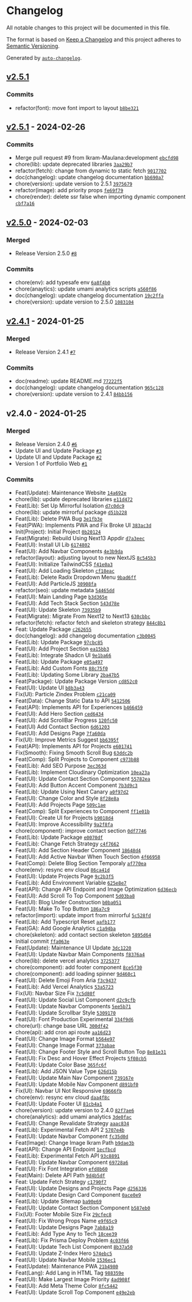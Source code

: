 # Changelog

All notable changes to this project will be documented in this file.

The format is based on [Keep a Changelog](https://keepachangelog.com/en/1.0.0/)
and this project adheres to [Semantic Versioning](https://semver.org/spec/v2.0.0.html).

Generated by [`auto-changelog`](https://github.com/CookPete/auto-changelog).

## [v2.5.1](https://github.com/Ikram-Maulana/simple-portfolio/compare/v2.5.1...v2.5.1)

### Commits

- refactor(font): move font import to layout [`b8be321`](https://github.com/Ikram-Maulana/simple-portfolio/commit/b8be32101197a594f22a729ffd14dd770eb0a8f5)

## [v2.5.1](https://github.com/Ikram-Maulana/simple-portfolio/compare/v2.5.0...v2.5.1) - 2024-02-26

### Commits

- Merge pull request #9 from Ikram-Maulana:development [`ebcfd98`](https://github.com/Ikram-Maulana/simple-portfolio/commit/ebcfd9837f32bcfb0f4513b497ea03aae6c72f60)
- chore(lib): update deprecated libraries [`3aa29b7`](https://github.com/Ikram-Maulana/simple-portfolio/commit/3aa29b7fc4807023ba279c49fa1adb1279afebb8)
- refactor(fetch): change from dynamic to static fetch [`9017702`](https://github.com/Ikram-Maulana/simple-portfolio/commit/9017702a725e3a614416e70a153f8079d519f96c)
- doc(changelog): update changelog documentation [`bb690a7`](https://github.com/Ikram-Maulana/simple-portfolio/commit/bb690a7fb32c1be437b06489aa3b1e811ea271fd)
- chore(version): update version to 2.5.1 [`3975679`](https://github.com/Ikram-Maulana/simple-portfolio/commit/39756795babc3256def11d3caa7b40c9b3056d4f)
- refactor(image): add priority props [`fe69f79`](https://github.com/Ikram-Maulana/simple-portfolio/commit/fe69f791e0d1d6bcac1e66fbf7bcc8f5dab4b2b3)
- chore(render): delete ssr false when importing dynamic component [`cbf7a16`](https://github.com/Ikram-Maulana/simple-portfolio/commit/cbf7a162b2ec9378235628ac6799af5e885b7f7b)

## [v2.5.0](https://github.com/Ikram-Maulana/simple-portfolio/compare/v2.4.1...v2.5.0) - 2024-02-03

### Merged

- Release Version 2.5.0 [`#8`](https://github.com/Ikram-Maulana/simple-portfolio/pull/8)

### Commits

- chore(env): add typesafe env [`6a8f4b0`](https://github.com/Ikram-Maulana/simple-portfolio/commit/6a8f4b0111f50e23f70cd559e19846eb5c006a9d)
- chore(anaytics): update umami analytics scripts [`a560f86`](https://github.com/Ikram-Maulana/simple-portfolio/commit/a560f8624a4152659721412fdf9fcc33c9f0a3ae)
- doc(changelog): update changelog documentation [`19c2ffa`](https://github.com/Ikram-Maulana/simple-portfolio/commit/19c2ffa6a6624e07f448b09d795a66f4349ffc24)
- chore(version): update version to 2.5.0 [`1083104`](https://github.com/Ikram-Maulana/simple-portfolio/commit/108310423480ae3c4174d3b0ff2b488b7956e8f9)

## [v2.4.1](https://github.com/Ikram-Maulana/simple-portfolio/compare/v2.4.0...v2.4.1) - 2024-01-25

### Merged

- Release Version 2.4.1 [`#7`](https://github.com/Ikram-Maulana/simple-portfolio/pull/7)

### Commits

- doc(readme): update README.md [`77222f5`](https://github.com/Ikram-Maulana/simple-portfolio/commit/77222f5ae5e73ce46a0268246972af871874ae2c)
- doc(changelog): update changelog documentation [`965c128`](https://github.com/Ikram-Maulana/simple-portfolio/commit/965c1283ecda5159ab504619e3e5e2f6d653ac9f)
- chore(version): update version to 2.4.1 [`84bb156`](https://github.com/Ikram-Maulana/simple-portfolio/commit/84bb15619a6c745c7c60063040b770de92f78fdf)

## v2.4.0 - 2024-01-25

### Merged

- Release Version 2.4.0 [`#6`](https://github.com/Ikram-Maulana/simple-portfolio/pull/6)
- Update UI and Update Package [`#3`](https://github.com/Ikram-Maulana/simple-portfolio/pull/3)
- Update UI and Update Package [`#2`](https://github.com/Ikram-Maulana/simple-portfolio/pull/2)
- Version 1 of Portfolio Web [`#1`](https://github.com/Ikram-Maulana/simple-portfolio/pull/1)

### Commits

- Feat(Update): Maintenance Website [`14a692e`](https://github.com/Ikram-Maulana/simple-portfolio/commit/14a692ef862131e64e3bccf5634bb8509b403a67)
- chore(lib): update deprecated libraries [`e11d472`](https://github.com/Ikram-Maulana/simple-portfolio/commit/e11d472beeaac56e60940f0b88bccb71b51ef6a8)
- Feat(Lib): Set Up Mirrorful Isolation [`d7c0dc9`](https://github.com/Ikram-Maulana/simple-portfolio/commit/d7c0dc9afaacaa404d5dc11a319b677d51d3bc1c)
- chore(lib): update mirrorful package [`d51b228`](https://github.com/Ikram-Maulana/simple-portfolio/commit/d51b228bab03fdad69af90e90b68cb30465a7e1f)
- Feat(Lib): Delete PWA Bug [`3e1fb3e`](https://github.com/Ikram-Maulana/simple-portfolio/commit/3e1fb3ea2393302787ae84b802db9ffa3fe1cfe6)
- Feat(PWA): Implements PWA and Fix Broke UI [`383ac3d`](https://github.com/Ikram-Maulana/simple-portfolio/commit/383ac3d75ea3967afb16f5426da6f25b32a2e797)
- Init(Project): Initial Project [`0b20124`](https://github.com/Ikram-Maulana/simple-portfolio/commit/0b201242e8a6a7e72bd41527b9019d1041e331f3)
- Feat(Migrate): Rebuild Using Next13 Appdir [`d7a3eec`](https://github.com/Ikram-Maulana/simple-portfolio/commit/d7a3eec5d884e1256f6b008b4e4c3832bed3f943)
- Feat(UI): Install UI Lib [`6174802`](https://github.com/Ikram-Maulana/simple-portfolio/commit/617480245208b32ede80c79fb5b47bb1af71cfef)
- Feat(UI): Add Navbar Components [`4e3b9da`](https://github.com/Ikram-Maulana/simple-portfolio/commit/4e3b9da14a28b27829c5177c124bc7173b6a23a2)
- refactor(layout): adjusting layout to new NextJS [`8c545b3`](https://github.com/Ikram-Maulana/simple-portfolio/commit/8c545b34ca6847761e5c8c30724b0ac451f5a8b6)
- Feat(UI): Initialize TailwindCSS [`f41e0a3`](https://github.com/Ikram-Maulana/simple-portfolio/commit/f41e0a39f45ba5da5045e0c6d4964e846f87eb53)
- Feat(UI): Add Loading Skeleton [`cf18eac`](https://github.com/Ikram-Maulana/simple-portfolio/commit/cf18eac0002f52c3c072ebfa68d35e64f52fbffe)
- Feat(Lib): Delete Radix Dropdown Menu [`9bad6ff`](https://github.com/Ikram-Maulana/simple-portfolio/commit/9bad6ff23472a7345b400ca0b51d0d5b1cc37ee2)
- Feat(UI): Add ParticleJS [`30908fa`](https://github.com/Ikram-Maulana/simple-portfolio/commit/30908fa0a032a3538ee64b9bc6f2694ed51d4821)
- refactor(seo): update metadata [`54465dd`](https://github.com/Ikram-Maulana/simple-portfolio/commit/54465dd9db9ddebdfc66bfb02a3d60a33ec23d6f)
- Feat(UI): Main Landing Page [`b3d365e`](https://github.com/Ikram-Maulana/simple-portfolio/commit/b3d365e85ccaf2b520d95aa574d43a261384c62d)
- Feat(UI): Add Tech Stack Section [`543d78e`](https://github.com/Ikram-Maulana/simple-portfolio/commit/543d78e16840068c9dcd2c5a2267b8c40bbec561)
- Feat(UI): Update Skeleton [`73935b9`](https://github.com/Ikram-Maulana/simple-portfolio/commit/73935b9131bc039b2a66ed256eda856283f5bc8e)
- Feat(Migrate): Migrate From Next12 to Next13 [`630cbbc`](https://github.com/Ikram-Maulana/simple-portfolio/commit/630cbbceb522aeaa12b15e771fe728d1025de387)
- refactor(fetch): refactor fetch and skeleton strategy [`844c8b1`](https://github.com/Ikram-Maulana/simple-portfolio/commit/844c8b14ade492c4bf466d7149bc49053e1ba92b)
- Feat: Update Package [`c262655`](https://github.com/Ikram-Maulana/simple-portfolio/commit/c262655f558a62f692f87b70e080a5fa1b1908a1)
- doc(changelog): add changelog documentation [`c3b0045`](https://github.com/Ikram-Maulana/simple-portfolio/commit/c3b0045c0add1bbb76220b72d9bceabd5425b079)
- Feat(Lib): Update Package [`97cbc85`](https://github.com/Ikram-Maulana/simple-portfolio/commit/97cbc8501bee3bec203d7bdd4dab453215ecceaa)
- Feat(UI): Add Project Section [`ea15bb3`](https://github.com/Ikram-Maulana/simple-portfolio/commit/ea15bb32fe7cc35a8c3ce4a04c5bbe0e2a51507f)
- Feat(Lib): Integrate Shadcn UI [`9e1ba66`](https://github.com/Ikram-Maulana/simple-portfolio/commit/9e1ba6605e2d062a4c0a6e6d361e8637d1b7c7da)
- Feat(Lib): Update Package [`e05a497`](https://github.com/Ikram-Maulana/simple-portfolio/commit/e05a497595ced9b98260c3bfb7f108981a901cd8)
- Feat(Lib): Add Custom Fonts [`88c75f0`](https://github.com/Ikram-Maulana/simple-portfolio/commit/88c75f0ddb7d727312ece13aefd53bda881c5297)
- Feat(Lib): Updating Some Library [`2ba47b5`](https://github.com/Ikram-Maulana/simple-portfolio/commit/2ba47b5babd3116437ecf18f5e9c12de0662c2e4)
- Feat(Package): Update Package Version [`cd852c0`](https://github.com/Ikram-Maulana/simple-portfolio/commit/cd852c0c19cd52a5f965c48a5e989eaaeef33211)
- Feat(UI): Update UI [`b8b3a43`](https://github.com/Ikram-Maulana/simple-portfolio/commit/b8b3a432e13a6ace3a6d487b4a4696cc43dd9df5)
- Fix(UI): Particle Zindex Problem [`c21ca09`](https://github.com/Ikram-Maulana/simple-portfolio/commit/c21ca0951a39e44d3a99167d35a76fba2ff1cae8)
- Feat(Data): Change Static Data to API [`5412506`](https://github.com/Ikram-Maulana/simple-portfolio/commit/541250685c2432b830c1495ae72f8392be760ba3)
- Feat(API): Implements API for Experiences [`b466459`](https://github.com/Ikram-Maulana/simple-portfolio/commit/b466459a4d8f4df0271e9ae4249bc4af25ebe21f)
- Feat(UI): Add Hero Section [`ced6434`](https://github.com/Ikram-Maulana/simple-portfolio/commit/ced6434bf9c4d1ef464ac695ce546c7cffbdd824)
- Feat(UI): Add ScrollBar Progress [`120fc50`](https://github.com/Ikram-Maulana/simple-portfolio/commit/120fc50174abb7f59730402063db5624b08296e4)
- Feat(UI) Add Contact Section [`6d61203`](https://github.com/Ikram-Maulana/simple-portfolio/commit/6d61203b83ad4ea9b9be7fe1266fca37c17f27f4)
- Feat(UI): Add Designs Page [`7fa60da`](https://github.com/Ikram-Maulana/simple-portfolio/commit/7fa60dae6a934bb9d374b161cb7b7be58d898392)
- Fix(UI): Improve Metrics Suggest [`bb6395f`](https://github.com/Ikram-Maulana/simple-portfolio/commit/bb6395f88fcaef07d7f78e679ea5a7bc1302f057)
- Feat(API): Implements API for Projects [`e601741`](https://github.com/Ikram-Maulana/simple-portfolio/commit/e6017411fbbc6b3a91f449de26fddd6b7b6b50c9)
- Fix(Smooth): Fixing Smooth Scroll Bug [`63ddc2b`](https://github.com/Ikram-Maulana/simple-portfolio/commit/63ddc2b0cc310ec006df47708e5b56a503cf00db)
- Feat(Comp): Split Projects to Component [`c973b88`](https://github.com/Ikram-Maulana/simple-portfolio/commit/c973b881c079bc2e7815138b77fe0011ed27b878)
- Feat(Lib): Add SEO Purpose [`3ec363d`](https://github.com/Ikram-Maulana/simple-portfolio/commit/3ec363dfcc2983b1647f25a2898148500e260cde)
- Feat(Lib): Implement Cloudinary Optimization [`10ea23a`](https://github.com/Ikram-Maulana/simple-portfolio/commit/10ea23ad6908e2c4228211f2b8a4fe40e8ad3307)
- Feat(UI): Update Contact Section Component [`55782ea`](https://github.com/Ikram-Maulana/simple-portfolio/commit/55782eadb81f143ae1b9268b60ba02273dbdb267)
- Feat(UI): Add Button Accent Component [`7b3d9c3`](https://github.com/Ikram-Maulana/simple-portfolio/commit/7b3d9c3526aed0ee11c337bcf49194f867598a7d)
- Feat(Lib): Update Using Next Canary [`a0f97d2`](https://github.com/Ikram-Maulana/simple-portfolio/commit/a0f97d200191c2dadf08f81c7aeb7069e86dacd3)
- Feat(UI): Change Color and Style [`8f28e8a`](https://github.com/Ikram-Maulana/simple-portfolio/commit/8f28e8a3dcd26b5756741838ebdd9fff5bf13c6e)
- Feat(UI): Add Projects Page [`509c1ae`](https://github.com/Ikram-Maulana/simple-portfolio/commit/509c1aebda2fd1635e108f52c1684dca3caf13aa)
- Feat(Comp): Split Experiences to Component [`ff1e01b`](https://github.com/Ikram-Maulana/simple-portfolio/commit/ff1e01bb25eceb41339f9351d2ab5ee01bb4e908)
- Feat(UI): Create UI for Projects [`b9018d4`](https://github.com/Ikram-Maulana/simple-portfolio/commit/b9018d4f52ec988bd4436f2940a6e06d15bc725d)
- Feat(UI): Improve Accessibility [`9a2f8fa`](https://github.com/Ikram-Maulana/simple-portfolio/commit/9a2f8fa13a1201aa93aca39bd544eacc0559c98f)
- chore(component): improve contact section [`0df7746`](https://github.com/Ikram-Maulana/simple-portfolio/commit/0df774696deea0023eb169bc4ca271fd725c01e8)
- Feat(Lib): Update Package [`e0070df`](https://github.com/Ikram-Maulana/simple-portfolio/commit/e0070df69be008a9caa805f1691f46e7e3a49a1c)
- Feat(Lib): Change Fetch Strategy [`c4f7662`](https://github.com/Ikram-Maulana/simple-portfolio/commit/c4f7662d481d0056e17025039228674a43178051)
- Feat(UI): Add Section Header Component [`18648d4`](https://github.com/Ikram-Maulana/simple-portfolio/commit/18648d4802fa8d5def1629aa33564841ea9c897e)
- Feat(UI): Add Active Navbar When Touch Section [`4f66958`](https://github.com/Ikram-Maulana/simple-portfolio/commit/4f669587a2f47e37b7b6ab33cc5104df9c96af53)
- Feat(Comp): Delete Blog Section Temporaly [`af770ea`](https://github.com/Ikram-Maulana/simple-portfolio/commit/af770ea6268592329bc94358309d882f4620117a)
- chore(env): resync env cloud [`86ca41d`](https://github.com/Ikram-Maulana/simple-portfolio/commit/86ca41d2c7b27cec32aae1fede0bf6d577abe2c1)
- Feat(UI): Update Projects Page [`9c2b3f5`](https://github.com/Ikram-Maulana/simple-portfolio/commit/9c2b3f5ecf695c809b797e82fea82547cce792bf)
- Feat(Lib): Add Environment Variable [`625e8e7`](https://github.com/Ikram-Maulana/simple-portfolio/commit/625e8e750800c160c75b11d1e51cecc4ddd3adfc)
- Feat(API): Change API Endpoint and Image Optimization [`6d36ecb`](https://github.com/Ikram-Maulana/simple-portfolio/commit/6d36ecb23b38f0eaa975742d54d2762c585dee8e)
- Feat(UI): Add Scroll To Top Component [`5d03ba8`](https://github.com/Ikram-Maulana/simple-portfolio/commit/5d03ba8ec61cc3a754f9e5b563b22c1509a2e52f)
- Feat(UI): Blog Under Construction [`b0ba051`](https://github.com/Ikram-Maulana/simple-portfolio/commit/b0ba05192e0537ea3b965d1a0159fdd6e49bb0be)
- Feat(UI): Make To Top Button [`186a7c9`](https://github.com/Ikram-Maulana/simple-portfolio/commit/186a7c924aaf5a84ac16aedeeb83c47ef156a0b6)
- refactor(import): update import from mirrorful [`5c528fd`](https://github.com/Ikram-Maulana/simple-portfolio/commit/5c528fd6aed907a3e3f206855f58407ac9058667)
- Feat(Lib): Add Typescript Reset [`aafb177`](https://github.com/Ikram-Maulana/simple-portfolio/commit/aafb17701f92a520b931e01576003aabdee4919f)
- Feat(GA): Add Google Analytics [`c1a94ba`](https://github.com/Ikram-Maulana/simple-portfolio/commit/c1a94ba50451a796c968ffc73ae1f930cada4afc)
- chore(skeleton): add contact section skeleton [`5895d64`](https://github.com/Ikram-Maulana/simple-portfolio/commit/5895d6435fb71743485114ed002ec7c7abbe5e7d)
- Initial commit [`ffa063e`](https://github.com/Ikram-Maulana/simple-portfolio/commit/ffa063e975a3751a6d2ad087713734ad402695eb)
- Feat(Update): Maintenance UI Update [`3dc1220`](https://github.com/Ikram-Maulana/simple-portfolio/commit/3dc12200004458436d7016ddbc68767414171e0f)
- Feat(UI): Update Navbar Main Components [`f8376a4`](https://github.com/Ikram-Maulana/simple-portfolio/commit/f8376a481eba30e30cb84a2ce59659e946267f8c)
- chore(lib): delete vercel analytics [`3725377`](https://github.com/Ikram-Maulana/simple-portfolio/commit/37253777213d7f0a7da5b567df2bfbbe0a87d0e4)
- chore(component): add footer component [`8ce5f30`](https://github.com/Ikram-Maulana/simple-portfolio/commit/8ce5f3069ad850dab83bde783ca9867adc59c2f3)
- chore(component): add loading spinner [`9d460c1`](https://github.com/Ikram-Maulana/simple-portfolio/commit/9d460c1edc73679a7367b3b5460bb45329667fa7)
- Feat(UI): Delete Emoji From Aria [`f3c9437`](https://github.com/Ikram-Maulana/simple-portfolio/commit/f3c94375d3093e8bf4c996d220039b6c4e8abe74)
- Feat(Lib): Add Vercel Analytics [`53a5723`](https://github.com/Ikram-Maulana/simple-portfolio/commit/53a5723d3121ba2479485542b9694f19a25b3512)
- Fix(UI): Navbar Size Fix [`7c5d80f`](https://github.com/Ikram-Maulana/simple-portfolio/commit/7c5d80f7d09ec5df80c67a7e487157a709edb708)
- Feat(UI): Update Social List Component [`d2c9cfb`](https://github.com/Ikram-Maulana/simple-portfolio/commit/d2c9cfbead6c57dd28681fd623a6b4725438dfb0)
- Feat(UI): Update Navbar Components [`5ee5b71`](https://github.com/Ikram-Maulana/simple-portfolio/commit/5ee5b71a91e61e2ae147d4f410576c79a95bb7e9)
- Feat(UI): Update Scrollbar Style [`5309170`](https://github.com/Ikram-Maulana/simple-portfolio/commit/5309170731ec3b405777c8de56c835c8c63da9ac)
- Feat(UI): Font Production Experimental [`334f9d6`](https://github.com/Ikram-Maulana/simple-portfolio/commit/334f9d662cb0b260afaf5d6bd7bc6e406bc25418)
- chore(url): change base URL [`300df42`](https://github.com/Ikram-Maulana/simple-portfolio/commit/300df42bb4cd223fcdb5df83325b4a8ba08c809a)
- chore(api): add cron api route [`aa16d23`](https://github.com/Ikram-Maulana/simple-portfolio/commit/aa16d236a36871fd98230f496e8d9704115c1c4c)
- Feat(UI): Change Image Format [`b564e97`](https://github.com/Ikram-Maulana/simple-portfolio/commit/b564e97d07b1f171cc9be7a947103bfc92badd72)
- Feat(UI): Change Image Format [`373abae`](https://github.com/Ikram-Maulana/simple-portfolio/commit/373abae6bef48520200a7037868af3f116ab7a34)
- Feat(UI): Change Footer Style and Scroll Button Top [`8e81e31`](https://github.com/Ikram-Maulana/simple-portfolio/commit/8e81e319849fe5055a499816a02f2cd3d6d5141c)
- Feat(UI): Fix Desc and Hover Effect Projects [`5f08cb5`](https://github.com/Ikram-Maulana/simple-portfolio/commit/5f08cb5c11f05aa5452405c6543cdb47f481c6d0)
- Feat(UI): Update Color Base [`365fc6f`](https://github.com/Ikram-Maulana/simple-portfolio/commit/365fc6f8719d83be4b77ac1bda2c573e803f2ff3)
- Feat(Lib): Add JSON Value Type [`626d15b`](https://github.com/Ikram-Maulana/simple-portfolio/commit/626d15b4dcdfb87807c9151b0cf18d9bb057541a)
- Feat(UI): Update Main Nav Component [`739167e`](https://github.com/Ikram-Maulana/simple-portfolio/commit/739167e0275f7fabbca2d6b6cf82e8ed9ac42d4d)
- Feat(UI): Update Mobile Nav Component [`d891bf0`](https://github.com/Ikram-Maulana/simple-portfolio/commit/d891bf02f76d1fd7007deece6365dd0c5b7516c3)
- Fix(UI): Navbar UI Not Responsive [`69666fb`](https://github.com/Ikram-Maulana/simple-portfolio/commit/69666fb26633f00948e1f49306308fe55eafd958)
- chore(env): resync env cloud [`daa4f8c`](https://github.com/Ikram-Maulana/simple-portfolio/commit/daa4f8cba3cffb37f4d99c24f304b8592ba98ab7)
- Feat(UI): Update Footer UI [`81cb4a1`](https://github.com/Ikram-Maulana/simple-portfolio/commit/81cb4a1b9c9b1180f2eb127509714d4a293a0549)
- chore(version): update version to 2.4.0 [`82f7ae6`](https://github.com/Ikram-Maulana/simple-portfolio/commit/82f7ae6473daa295839100e662a1028221d58471)
- chore(analytics): add umami analytics [`3de0fac`](https://github.com/Ikram-Maulana/simple-portfolio/commit/3de0fac1189e49508e6d03fe2b3ae8fc4495afcb)
- Feat(UI): Change Revalidate Strategy [`aaac834`](https://github.com/Ikram-Maulana/simple-portfolio/commit/aaac834e898d6ee2554b164b1360020853a1fd27)
- Feat(Lib): Experimental Fetch API 2 [`5707e4b`](https://github.com/Ikram-Maulana/simple-portfolio/commit/5707e4b7bfac23cd2ebb7ea2b1721376a89e548d)
- Feat(UI): Update Navbar Component [`fc35d0d`](https://github.com/Ikram-Maulana/simple-portfolio/commit/fc35d0d33de28bfdc05456a5c912efbc59c16eeb)
- Feat(Image): Change Image Ikram Path [`b9dae3b`](https://github.com/Ikram-Maulana/simple-portfolio/commit/b9dae3bae096f3caa7aaa7e3a3e898376cbd89c0)
- Feat(API): Change API Endpoint [`1ecfbcd`](https://github.com/Ikram-Maulana/simple-portfolio/commit/1ecfbcd82f3a5e68ec2a6620a860ad9a38e1640a)
- Feat(Lib): Experimental Fetch API [`93c8891`](https://github.com/Ikram-Maulana/simple-portfolio/commit/93c88915d90615ac93e08949e8b189e1a380cf9f)
- Feat(UI): Update Navbar Component [`69728a6`](https://github.com/Ikram-Maulana/simple-portfolio/commit/69728a6002be4fc342dbcc1116a0d172c345f7ba)
- Feat(UI): Fix Font Integration [`efd8b60`](https://github.com/Ikram-Maulana/simple-portfolio/commit/efd8b60b813b0ed93ee760f039f0bf976dce04d7)
- Feat(Main): Delete API Path [`9d4b5df`](https://github.com/Ikram-Maulana/simple-portfolio/commit/9d4b5df6d1be698360c51fa773f3720c50f03bef)
- Feat: Update Fetch Strategy [`c1790f7`](https://github.com/Ikram-Maulana/simple-portfolio/commit/c1790f74bff0742ffb64c05e51e540c7be1c159d)
- Feat(UI): Update Designs and Projects Page [`d256336`](https://github.com/Ikram-Maulana/simple-portfolio/commit/d256336fb312e0c81ec9f8a91aca18cb78749c76)
- Feat(UI): Update Design Card Component [`0ace0e9`](https://github.com/Ikram-Maulana/simple-portfolio/commit/0ace0e96a33f9fb48e111997b6aaa02614ed0f99)
- Feat(Lib): Update Sitemap [`ba90e69`](https://github.com/Ikram-Maulana/simple-portfolio/commit/ba90e69237ad20b34f7c815042fe90b8a17625f6)
- Feat(UI): Update Contact Section Component [`b587eb0`](https://github.com/Ikram-Maulana/simple-portfolio/commit/b587eb03a46a7555b30a77a662b6855079f2ac0a)
- Fix(UI): Footer Mobile Size Fix [`29cfec8`](https://github.com/Ikram-Maulana/simple-portfolio/commit/29cfec847dac57373858d4419c426ff4d69c0045)
- Feat(UI): Fix Wrong Props Name [`e9f65c9`](https://github.com/Ikram-Maulana/simple-portfolio/commit/e9f65c9233c6d1e336c993b340499239a2e51b77)
- Feat(UI): Update Designs Page [`7ab8a19`](https://github.com/Ikram-Maulana/simple-portfolio/commit/7ab8a194839d55f69b93263501f2ba6d77963224)
- Feat(Lib): Add Type Any to Tech [`18cee39`](https://github.com/Ikram-Maulana/simple-portfolio/commit/18cee39f6eaf9b87ba6d7498b1790365c12e204c)
- Feat(Lib): Fix Prisma Deploy Problem [`4c03f66`](https://github.com/Ikram-Maulana/simple-portfolio/commit/4c03f66ce14bd0323a4efb1092907c4977d91a6d)
- Feat(UI): Update Tech List Component [`8b37a50`](https://github.com/Ikram-Maulana/simple-portfolio/commit/8b37a50254c1c27b4cf82bbc1a15c87cc5032a2d)
- Feat(UI): Update Z-Index Hero [`574ebc5`](https://github.com/Ikram-Maulana/simple-portfolio/commit/574ebc541a431eb406847829afb0848caebc2794)
- Feat(UI): Update Navbar Mobile [`1536ec1`](https://github.com/Ikram-Maulana/simple-portfolio/commit/1536ec12b749abde739af3361fab615f625626e6)
- Feat(Update): Maintenance PWA [`21b4980`](https://github.com/Ikram-Maulana/simple-portfolio/commit/21b49803c090e3f2b805cccbd176dc7c568f7d2b)
- Feat(Lang): Add Lang in HTML Tag [`988359e`](https://github.com/Ikram-Maulana/simple-portfolio/commit/988359e1ad5321546d1878b1ca221d2f8a1e82b1)
- Feat(UI): Make Largest Image Priority [`4ad908f`](https://github.com/Ikram-Maulana/simple-portfolio/commit/4ad908faf95c8ac4b5055bf9518ae37285c031a4)
- Feat(UI): Add Meta Theme Color [`8fc5442`](https://github.com/Ikram-Maulana/simple-portfolio/commit/8fc5442494e4440fc7a3f68bb29d85af966131dd)
- Feat(UI): Update Scroll Top Component [`e49e2eb`](https://github.com/Ikram-Maulana/simple-portfolio/commit/e49e2eba3c8835576628db6b30edb74e121c21f1)
